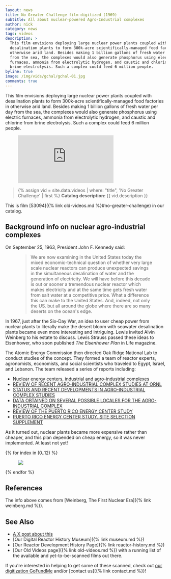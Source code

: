 ```yaml
---
layout: news
title: No Greater Challenge film digitized (1969)
subtitle: All about nuclear-powered Agro-Industrial complexes
author: nick
category: news
tags: videos
description: >
  This film envisions deploying large nuclear power plants coupled with
  desalination plants to form 300k-acre scientifically-managed food factories in
  otherwise arid land. Besides making 1 billion gallons of fresh water per day
  from the sea, the complexes would also generate phosphorus using electric
  furnaces, ammonia from electrolytic hydrogen, and caustic and chlorine from
  brine electrolysis. Such a complex could feed 6 million people.
byline: true
image: /img/vids/gchal/gchal-01.jpg
comments: true
---
```


<div class="row">
<div class="col-md-8" markdown="1">

This film envisions deploying large nuclear power plants coupled with
desalination plants to form 300k-acre scientifically-managed food factories in
otherwise arid land. Besides making 1 billion gallons of fresh water per day
from the sea, the complexes would also generate phosphorus using electric
furnaces, ammonia from electrolytic hydrogen, and caustic and chlorine from
brine electrolysis. Such a complex could feed 6 million people.

<figure>
<div class="ratio ratio-16x9">
<iframe src="https://www.youtube.com/embed/zr37qc4omNY?si=aNwyXHBQPZQBzW7R"
title="No Greater Challenge film" frameborder="0" allow="accelerometer; autoplay;
clipboard-write; encrypted-media; gyroscope; picture-in-picture; web-share"
referrerpolicy="strict-origin-when-cross-origin" allowfullscreen></iframe>
</div>
</figure>

<blockquote class="blockquote">
{% assign vid = site.data.videos | where: "title", 'No Greater Challenge' | first %}
<b>Catalog description: </b> {{ vid.description }}
</blockquote>

This is film [53094]({% link old-videos.md %}#no-greater-challenge) in our
catalog.

## Background info on nuclear agro-industrial complexes

On September 25, 1963, President John F. Kennedy said:

<figure class="text-start">
  <blockquote class="blockquote">
We are now examining in the United States today the mixed economic-technical
question of whether very large scale nuclear reactors can produce unexpected
savings in the simultaneous desalination of water and the generation of
electricity. We will have before this decade is out or sooner a tremendous
nuclear reactor which makes electricity and at the same time gets fresh water
from salt water at a competitive price. What a difference this can make to the
United States. And, indeed, not only the US. but all around the globe where
there are so many deserts on the ocean's edge.
</blockquote>
</figure>

In 1967, just after the Six-Day War, an idea to user cheap power from nuclear
plants to literally make the desert bloom with seawater desalination plants
became even more interesting and intriguing. Lewis invited Alvin Weinberg to his
estate to discuss. Lewis Strauss passed these ideas to Eisenhower, who soon
published _The Eisenhower Plan_ in Life magazine.

The Atomic Energy Commission then directed Oak Ridge National Lab to conduct
studies of the concept. They formed a team of reactor experts, agronomists,
economists, and social scientists who traveled to Egypt, Israel, and Lebanon.
The team released a series of reports including:

- [Nuclear energy centers, industrial and agro-industrial complexes](https://www.osti.gov/biblio/5173182)
- [REVIEW OF RECENT AGRO-INDUSTRIAL COMPLEX STUDIES AT ORNL](https://www.osti.gov/biblio/4712131)
- [STATUS AND RECENT DEVELOPMENTS IN AGRO-INDUSTRIAL COMPLEX STUDIES](https://www.osti.gov/biblio/4125691)
- [DATA OBTAINED ON SEVERAL POSSIBLE LOCALES FOR THE AGRO-INDUSTRIAL COMPLEX](https://www.osti.gov/biblio/4043681)
- [REVIEW OF THE PUERTO RICO ENERGY CENTER STUDY](https://www.osti.gov/biblio/4703297)
- [PUERTO RICO ENERGY CENTER STUDY. SITE SELECTION SUPPLEMENT](https://www.osti.gov/biblio/4746862)

As it turned out, nuclear plants became more expensive rather than cheaper, and this
plan depended on cheap energy, so it was never implemented. At least not yet!

</div>
</div>

<div class="row">
<div class="col-md-12" markdown="1">

<div class="row">
 {% for index in (0..12) %} 
  <div class="col col-3 col-sm-4 col-xs-2 col-md-2 col-lg-2 col-xl-2 p-0">
    <figure class="figure p-0 m-0">
      <a
        href="/img/vids/gchal/gchal-{{index| prepend: '00' | slice: -2, 2 }}.jpg"
      >
        <img
          src="/img/vids/gchal/gchal-{{index | prepend: '00' | slice: -2, 2 }}_sm.jpg"
          class="img-fluid p-0"
        />
      </a>
    </figure>
  </div>
 {% endfor %}
  </div>
</div>
</div>

<div class="row">
<div class="col-md-8" markdown="1">

## References

The info above comes from [Weinberg, The First Nuclear Era]({% link weinberg.md %}).

## See Also

- [A X post about this](https://x.com/whatisnuclear/status/1884927036738929074)
- [Our Digital Reactor History Museum]({% link museum.md %})
- [Our Reactor Development History Page]({% link reactor-history.md %})
- [Our Old Videos page]({% link old-videos.md %}) with a running list of the
  available and yet-to-be-scanned films out there.

If you're interested in helping to get some of these scanned, check out [our
digitization
GoFundMe](https://www.gofundme.com/f/the-digitization-of-old-nuclear-energy-videos)
and/or [contact us]({% link contact.md %})!

</div>
</div>
